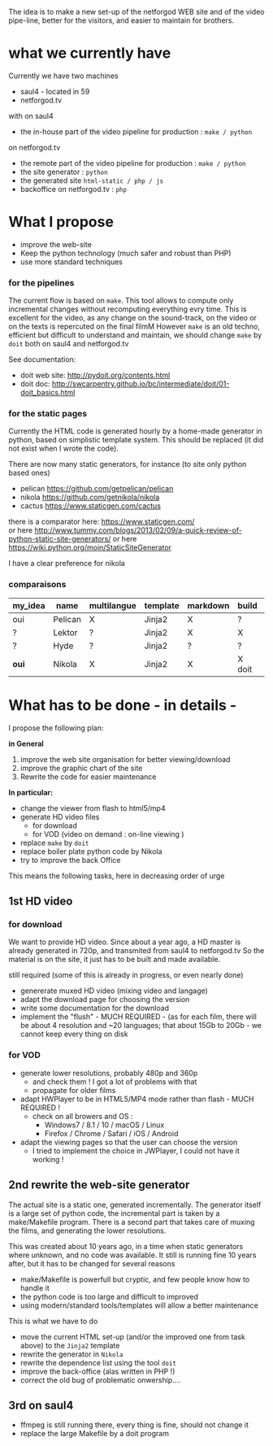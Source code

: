 
  The idea is to make a new set-up of the netforgod WEB site and of the video pipe-line, 
  better for the visitors, and easier to maintain for brothers.

# what we currently have

Currently we have two machines

 - saul4 - located in 59
 - netforgod.tv

with on saul4

 - the in-house part of the video pipeline for production : `make / python`
 
 on  netforgod.tv

 - the remote part of the video pipeline for production : `make / python`
 - the site generator  : `python`
 - the generated site `html-static / php / js`
 - backoffice on netforgod.tv : `php`

# What I propose

 - improve the web-site
 - Keep the python technology (much safer and robust than PHP)
 - use more standard techniques

### for the pipelines
The current flow is based on `make`.
This tool allows to compute only incremental changes without recomputing everything evry time.
This is excellent for the video, as any change on the sound-track, on the video or on the texts is repercuted on the final filmM
However `make` is an old techno, efficient but difficult to understand and maintain,
we should change `make` by `doit` both on saul4 and netforgod.tv

See documentation:

 - doit web site: http://pydoit.org/contents.html
 - doit doc: http://swcarpentry.github.io/bc/intermediate/doit/01-doit_basics.html

### for the static pages
Currently the HTML code is generated hourly by a home-made generator in python, based on simplistic template system.
This should be replaced (it did not exist when I wrote the code).

There are now many static generators, for instance (to site only python based ones)

- pelican https://github.com/getpelican/pelican
- nikola https://github.com/getnikola/nikola
- cactus https://www.staticgen.com/cactus

there is a comparator here: https://www.staticgen.com/  
or here http://www.tummy.com/blogs/2013/02/09/a-quick-review-of-python-static-site-generators/
or here https://wiki.python.org/moin/StaticSiteGenerator

I have a clear preference for nikola

### comparaisons

| my_idea | name | multilangue | template | markdown | build | backOffice |
| -------- | --- | ----------- | -------- | -------- | ----- | ------- |
| oui    | Pelican | X         | Jinja2   | X        | ?     | ? |
| ?      | Lektor  | ?         | Jinja2   | X        | X     | X |
| ?      | Hyde    | ?         | Jinja2   | ?        | ?     | ? |
| **oui**| Nikola  | X         | Jinja2   | X        | X doit| ? |



# What has to be done - in details -
I propose the following plan:

**in General**

 1. improve the web site organisation for better viewing/download
 2. improve the graphic chart of the site
 3. Rewrite the code for easier maintenance

**In particular:**

  - change the viewer from flash to html5/mp4
  - generate HD video files
     - for download
     - for VOD (video on demand : on-line viewing )
  - replace `make` by `doit`
  - replace boiler plate python code by Nikola
  - try to improve the back Office
 
 
 This means the following tasks, here in decreasing order of urge

## 1st HD video
### for download
We want to provide HD video.
Since about a year ago, a HD master is already generated in 720p, and transmited from saul4 to netforgod.tv
So the material is on the site, it just has to be built and made available.


still required (some of this is already in progress, or even nearly done)

- genererate muxed HD video (mixing video and langage)
- adapt the download page for choosing the version
- write some documentation for the download
- implement the "flush" - MUCH REQUIRED - (as for each film, there will be about 4 resolution and ~20 languages; that about 15Gb to 20Gb - we cannot keep every thing on disk

### for VOD

- generate lower resolutions, probably 480p and 360p
  - and check them ! I got a lot of problems with that
  - propagate for older films
- adapt HWPlayer to be in HTML5/MP4 mode rather than flash - MUCH REQUIRED !
    - check on all browers and OS :
        - Windows7 / 8.1 / 10 / macOS / Linux
        - Firefox / Chrome / Safari / iOS / Android
- adapt the viewing pages so that the user can choose the version
  - I tried to implement the choice in JWPlayer, I could not have it working !


## 2nd rewrite the web-site generator
The actual site is a static one, generated incrementally.
The generator itself is a large set of python code, the incremental part is taken by a make/Makefile program.
There is a second part that takes care of muxing the films, and generating the lower resolutions.

This was created about 10 years ago, in a time when static generators where unknown, and no code was available.
It still is running fine 10 years after, but it has to be changed for several reasons

 - make/Makefile is powerfull but cryptic, and few people know how to handle it
 - the python code is too large and difficult to improved
 - using modern/standard tools/templates will allow a better maintenance

This is what we have to do

 - move the current HTML set-up (and/or the improved one from task above) to the `Jinja2` template
 - rewrite the generator in `Nikola`
 - rewrite the dependence list using the tool `doit`
 - improve the back-office (alas written in PHP !)
 - correct the old bug of problematic onwership....

## 3rd on saul4

 - ffmpeg is still running there, every thing is fine, should not change it
 - replace the large Makefile by a doit program
